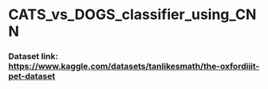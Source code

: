 # CATS_vs_DOGS_classifier_using_CNN
### Dataset link: https://www.kaggle.com/datasets/tanlikesmath/the-oxfordiiit-pet-dataset
